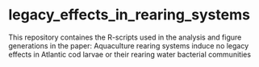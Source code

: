 # legacy_effects_in_rearing_systems
This repository containes the R-scripts used in the analysis and figure generations in the paper: Aquaculture rearing systems induce no legacy effects in Atlantic cod larvae or their rearing water bacterial communities
